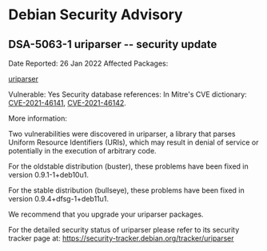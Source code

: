 
Debian Security Advisory
========================


DSA-5063-1 uriparser -- security update
---------------------------------------



Date Reported:
26 Jan 2022
Affected Packages:

[uriparser](https://packages.debian.org/src:uriparser)

Vulnerable:
Yes
Security database references:
In Mitre's CVE dictionary: [CVE-2021-46141](https://security-tracker.debian.org/tracker/CVE-2021-46141), [CVE-2021-46142](https://security-tracker.debian.org/tracker/CVE-2021-46142).  

More information:

Two vulnerabilities were discovered in uriparser, a library that parses
Uniform Resource Identifiers (URIs), which may result in denial of
service or potentially in the execution of arbitrary code.


For the oldstable distribution (buster), these problems have been fixed
in version 0.9.1-1+deb10u1.


For the stable distribution (bullseye), these problems have been fixed in
version 0.9.4+dfsg-1+deb11u1.


We recommend that you upgrade your uriparser packages.


For the detailed security status of uriparser please refer to its
security tracker page at:
<https://security-tracker.debian.org/tracker/uriparser>





